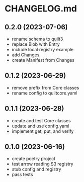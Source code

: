 # CHANGELOG.md

## 0.2.0 (2023-07-06)

- rename schema to quilt3
- replace Blob with Entry
- include local registry example
- add Changes
- create Manifest from Changes

## 0.1.2 (2023-06-29)

- remove prefix from Core classes
- rename config to quiltcore.yaml

## 0.1.1 (2023-06-28)

- create and test Core classes
- update and use config.yaml
- implement get, put, and verify

## 0.1.0 (2023-06-16)

- create poetry project
- test arrow reading S3 registry
- stub config and registry
- pass tests
